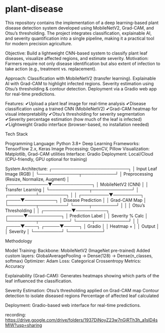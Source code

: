 # plant-disease

This repository contains the implementation of a deep learning-based plant disease detection system developed using MobileNetV2, Grad-CAM, and Otsu’s thresholding.
The project integrates classification, explainable AI, and severity quantification into a single pipeline, making it a practical tool for modern precision agriculture.

Objective: Build a lightweight CNN-based system to classify plant leaf diseases, visualize affected regions, and estimate severity.
Motivation: Farmers require not only disease identification but also extent of infection to take action (e.g., treatment vs. replacement).

Approach:
      Classification with MobileNetV2 (transfer learning).
      Explainable AI with Grad-CAM to highlight infected regions.
      Severity estimation using Otsu’s thresholding & contour detection.
      Deployment via a Gradio web app for real-time predictions.

Features:
✔Upload a plant leaf image for real-time analysis
✔Disease classification using a trained CNN (MobileNetV2)
✔Grad-CAM heatmap for visual interpretability
✔Otsu’s thresholding for severity segmentation
✔Severity percentage estimation (how much of the leaf is infected)
✔Lightweight Gradio interface (browser-based, no installation needed)

Tech Stack

Programming Language: Python 3.8+
Deep Learning Frameworks: TensorFlow 2.x, Keras
Image Processing: OpenCV, Pillow
Visualization: Matplotlib, Grad-CAM utilities
Interface: Gradio
Deployment: Local/Cloud (CPU-friendly, GPU optional for training)

System Architecture:
             ┌─────────────────────────┐
             │  Input Leaf Image (RGB) │
             └─────────────┬───────────┘
                           │
                 Preprocessing (Resize, Normalize, Augment)
                           │
             ┌─────────────▼─────────────┐
             │   MobileNetV2 (CNN)       │
             │   Transfer Learning       │
             └─────────────┬─────────────┘
                           │
                 ┌─────────┴─────────┐
                 │                   │
       ┌─────────▼─────────┐   ┌────▼──────────┐
       │ Disease Prediction │   │ Grad-CAM Map │
       └─────────┬─────────┘   └─────┬────────┘
                 │                   │
                 │         Otsu’s Thresholding
                 │                   │
       ┌─────────▼──────────┐ ┌─────▼───────────┐
       │ Prediction Label   │ │ Severity % Calc │
       └─────────┬──────────┘ └─────┬───────────┘
                 │                   │
            ┌────▼────┐        ┌─────▼─────┐
            │ Gradio  │        │ Heatmap + │
            │ Output  │        │ Severity  │
            └─────────┘        └───────────┘

Methodology

Model Training:
      Backbone: MobileNetV2 (ImageNet pre-trained)
      Added custom layers: GlobalAveragePooling → Dense(128) → Dense(n_classes, softmax)
      Optimizer: Adam
      Loss: Categorical Crossentropy
      Metrics: Accuracy

Explainability (Grad-CAM):
      Generates heatmaps showing which parts of the leaf influenced the classification.
      
Severity Estimation: 
      Otsu’s thresholding applied on Grad-CAM map
      Contour detection to isolate diseased regions
      Percentage of affected leaf calculated

Deployment:
Gradio-based web interface for real-time predictions.

recording: https://drive.google.com/drive/folders/1937DiNoyZ23w7nGjRTh3h_a1sID4sMlW?usp=sharing





